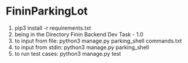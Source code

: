 # FininParkingLot

1. pip3 install -r requirements.txt
2. being in the Directory Finin Backend Dev Task - 1.0
3. to input from file: python3 manage.py parking_shell commands.txt
4. to input from stdin: python3 manage.py parking_shell
5. to run test cases: python3 manage.py test
